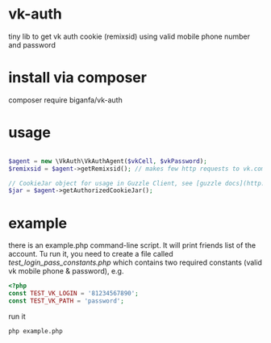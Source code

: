 # vk-auth
tiny lib to get vk auth cookie (remixsid) using valid mobile phone number and password


# install via composer

composer require biganfa/vk-auth


# usage

```php

$agent = new \VkAuth\VkAuthAgent($vkCell, $vkPassword);
$remixsid = $agent->getRemixsid(); // makes few http requests to vk.com and returns valid remixsid value

// CookieJar object for usage in Guzzle Client, see [guzzle docs](http://docs.guzzlephp.org/en/latest/quickstart.html#cookies)
$jar = $agent->getAuthorizedCookieJar();

```


# example

there is an example.php command-line script. It will print friends list of the account.
 Tu run it, you need to create a file called _test_login_pass_constants.php_
which contains two required constants (valid vk mobile phone & password), e.g.

```php
<?php
const TEST_VK_LOGIN = '81234567890';
const TEST_VK_PATH = 'password';

```

run it
```bash
php example.php
```

